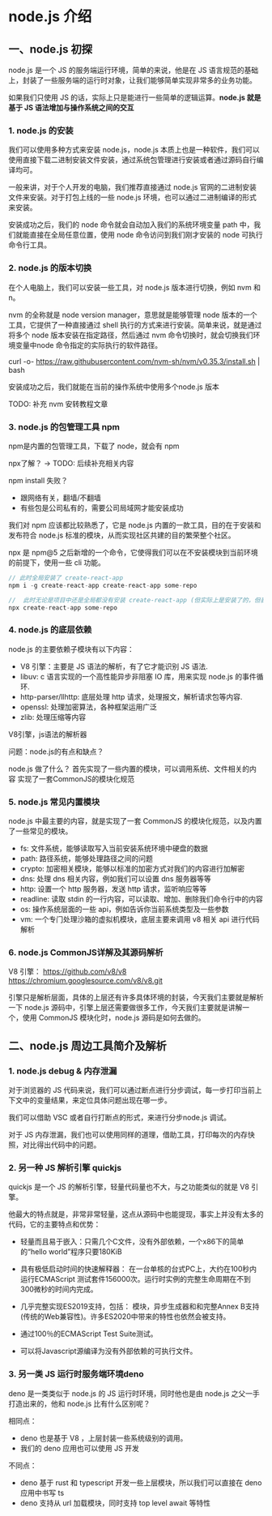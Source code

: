 # node.js 介绍

## 一、node.js 初探

node.js 是⼀个 JS 的服务端运⾏环境，简单的来说，他是在 JS 语⾔规范的基础上，封装了⼀些服务端的运⾏时对象，让我们能够简单实现⾮常多的业务功能。

如果我们只使⽤ JS 的话，实际上只是能进⾏⼀些简单的逻辑运算。<strong>node.js 就是基于 JS 语法增加与操作系统之间的交互</strong>

### 1. node.js 的安装

我们可以使⽤多种⽅式来安装 node.js，node.js 本质上也是⼀种软件，我们可以使⽤直接下载⼆进制安装⽂件安装，通过系统包管理进⾏安装或者通过源码⾃⾏编译均可。

⼀般来讲，对于个⼈开发的电脑，我们推荐直接通过 node.js 官⽹的⼆进制安装⽂件来安装。对于打包上线的⼀些 node.js 环境，也可以通过⼆进制编译的形式来安装。

安装成功之后，我们的 node 命令就会⾃动加⼊我们的系统环境变量 path 中，我们就能直接在全局任意位置，使⽤ node 命令访问到我们刚才安装的 node 可执⾏命令⾏⼯具。

### 2. node.js 的版本切换

在个⼈电脑上，我们可以安装⼀些⼯具，对 node.js 版本进⾏切换，例如 nvm 和 n。

nvm 的全称就是 node version manager，意思就是能够管理 node 版本的⼀个⼯具，它提供了⼀种直接通过 shell 执⾏的⽅式来进⾏安装。简单来说，就是通过将多个 node 版本安装在指定路径，然后通过 nvm 命令切换时，就会切换我们环境变量中node 命令指定的实际执⾏的软件路径。

curl -o- https://raw.githubusercontent.com/nvm-sh/nvm/v0.35.3/install.sh | bash

安装成功之后，我们就能在当前的操作系统中使⽤多个node.js 版本

TODO: 补充 nvm 安转教程文章


### 3. node.js 的包管理工具 npm

npm是内置的包管理工具，下载了 node，就会有 npm

npx了解？ -> TODO: 后续补充相关内容

npm install 失败？ 
* 跟网络有关，翻墙/不翻墙
* 有些包是公司私有的，需要公司局域网才能安装成功

我们对 npm 应该都⽐较熟悉了，它是 node.js 内置的⼀款⼯具，⽬的在于安装和发布符合 node.js 标准的模块，从⽽实现社区共建的⽬的繁荣整个社区。

npx 是 npm@5 之后新增的⼀个命令，它使得我们可以在不安装模块到当前环境的前提下，使⽤⼀些 cli 功能。

```js
// 此时全局安装了 create-react-app
npm i -g create-react-app create-react-app some-repo

//  此时⽆论是项⽬中还是全局都没有安装 create-react-app (但实际上是安装了的，但表现确实像没有安装)
npx create-react-app some-repo
```

### 4. node.js 的底层依赖

node.js 的主要依赖⼦模块有以下内容：

* V8 引擎：主要是 JS 语法的解析，有了它才能识别 JS 语法.
* libuv: c 语⾔实现的⼀个⾼性能异步⾮阻塞 IO 库，⽤来实现 node.js 的事件循环.
* http-parser/llhttp: 底层处理 http 请求，处理报⽂，解析请求包等内容.
* openssl: 处理加密算法，各种框架运⽤⼴泛
* zlib: 处理压缩等内容

V8引擎，js语法的解析器

问题：node.js的有点和缺点？

node.js 做了什么？
首先实现了一些内置的模块，可以调用系统、文件相关的内容
实现了一套CommonJS的模块化规范

### 5. node.js 常见内置模块

node.js 中最主要的内容，就是实现了⼀套 CommonJS 的模块化规范，以及内置了⼀些常⻅的模块。

* fs: ⽂件系统，能够读取写⼊当前安装系统环境中硬盘的数据
* path: 路径系统，能够处理路径之间的问题
* crypto: 加密相关模块，能够以标准的加密⽅式对我们的内容进⾏加解密
* dns: 处理 dns 相关内容，例如我们可以设置 dns 服务器等等
* http: 设置⼀个 http 服务器，发送 http 请求，监听响应等等
* readline: 读取 stdin 的⼀⾏内容，可以读取、增加、删除我们命令⾏中的内容
* os: 操作系统层⾯的⼀些 api，例如告诉你当前系统类型及⼀些参数
* vm: ⼀个专⻔处理沙箱的虚拟机模块，底层主要来调⽤ v8 相关 api 进⾏代码解析

### 6. node.js CommonJS详解及其源码解析

V8 引擎：
https://github.com/v8/v8
https://chromium.googlesource.com/v8/v8.git

引擎只是解析层⾯，具体的上层还有许多具体环境的封装，今天我们主要就是解析⼀下 node.js 源码中，引擎上层还需要做很多⼯作，今天我们主要就是讲解⼀个，使⽤ CommonJS 模块化时，node.js 源码是如何去做的。

## 二、node.js 周边工具简介及解析

### 1. node.js debug & 内存泄漏

对于浏览器的 JS 代码来说，我们可以通过断点进⾏分步调试，每⼀步打印当前上下⽂中的变量结果，来定位具体问题出现在哪⼀步。

我们可以借助 VSC 或者⾃⾏打断点的形式，来进⾏分步node.js 调试。

对于 JS 内存泄漏，我们也可以使⽤同样的道理，借助⼯具，打印每次的内存快照，对⽐得出代码中的问题。


### 2. 另一种 JS 解析引擎 quickjs

quickjs 是⼀个 JS 的解析引擎，轻量代码量也不⼤，与之功能类似的就是 V8 引擎。

他最⼤的特点就是，⾮常⾮常轻量，这点从源码中也能提现，事实上并没有太多的代码，它的主要特点和优势：

* 轻量⽽且易于嵌⼊：只需⼏个C⽂件，没有外部依赖，⼀个x86下的简单的“hello world”程序只要180KiB

* 具有极低启动时间的快速解释器： 在⼀台单核的台式PC上，⼤约在100秒内运⾏ECMAScript 测试套件156000次。运⾏时实例的完整⽣命周期在不到300微秒的时间内完成。

* ⼏乎完整实现ES2019⽀持，包括： 模块，异步⽣成器和和完整Annex B⽀持 (传统的Web兼容性)。许多ES2020中带来的特性也依然会被⽀持。

* 通过100％的ECMAScript Test Suite测试。

* 可以将Javascript源编译为没有外部依赖的可执⾏⽂件。

### 3. 另一类 JS 运行时服务端环境deno

deno 是⼀类类似于 node.js 的 JS 运⾏时环境，同时他也是由 node.js 之⽗⼀⼿打造出来的，他和 node.js ⽐有什么区别呢？

相同点：
* deno 也是基于 V8 ，上层封装⼀些系统级别的调⽤。
* 我们的 deno 应⽤也可以使⽤ JS 开发

不同点：
* deno 基于 rust 和 typescript 开发⼀些上层模块，所以我们可以直接在 deno 应⽤中书写 ts
* deno ⽀持从 url 加载模块，同时⽀持 top level await 等特性


